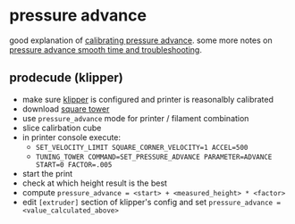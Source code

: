 # pressure advance

good explanation of [calibrating pressure advance](https://www.obico.io/blog/klipper-pressure-advance/).
some more notes on [pressure advance smooth time and troubleshooting](https://clevercreations.org/klipper-pressure-advance-tuning/).


## prodecude (klipper)

* make sure [klipper](https://www.klipper3d.org) is configured and printer is reasonalbly calibrated
* download [square tower](https://www.klipper3d.org/prints/square_tower.stl)
* use `pressure_advance` mode for printer / filament combination
* slice calirbation cube
* in printer console execute:
  * `SET_VELOCITY_LIMIT SQUARE_CORNER_VELOCITY=1 ACCEL=500`
  * `TUNING_TOWER COMMAND=SET_PRESSURE_ADVANCE PARAMETER=ADVANCE START=0 FACTOR=.005`
* start the print
* check at which height result is the best
* compute `pressure_advance = <start> + <measured_height> * <factor>`
* edit `[extruder]` section of klipper's config and set `pressure_advance = <value_calculated_above>`
